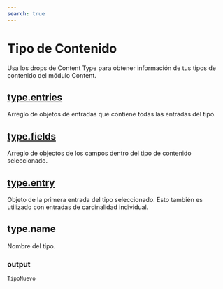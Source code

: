 ```yaml
---
search: true
---
```


# Tipo de Contenido

Usa los drops de Content Type para obtener información de tus tipos de contenido del módulo Content.

## [type.entries](./entry)

Arreglo de objetos de entradas que contiene todas las entradas del tipo.

## [type.fields](./field)

Arreglo de objectos de los campos dentro del tipo de contenido seleccionado.

## [type.entry](./entry)

Objeto de la primera entrada del tipo seleccionado. Esto también es utilizado con entradas de cardinalidad individual.

## type.name

Nombre del tipo.

### output
```TipoNuevo```